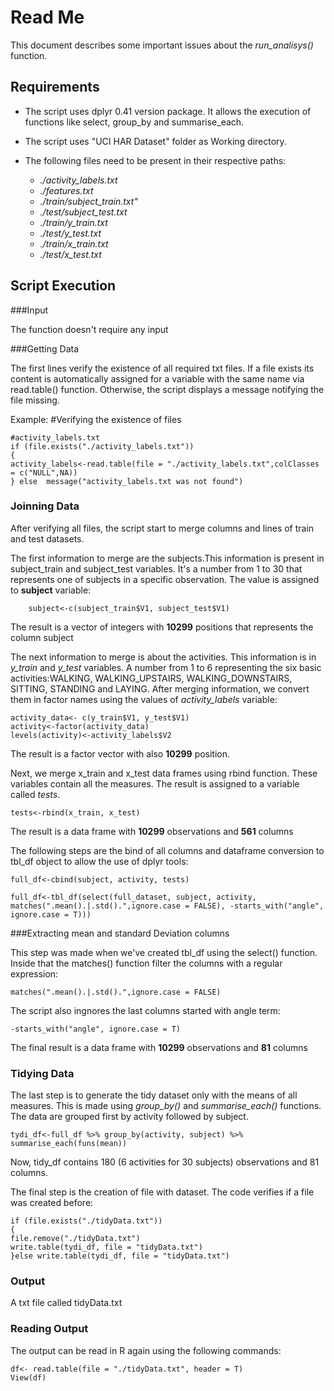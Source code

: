 # Read Me

This document describes some important issues about the *run_analisys()* function.

## Requirements
 
 * The script uses dplyr 0.41 version package. It allows the execution of functions like select, group_by and summarise_each.
 * The script uses "UCI HAR Dataset" folder as Working directory.
 * The following files need to be present in their respective paths:
 
    * *./activity_labels.txt*
    * *./features.txt*
    * *./train/subject_train.txt"*
    * *./test/subject_test.txt*
    * *./train/y_train.txt*
    * *./test/y_test.txt*
    * *./train/x_train.txt*
    * *./test/x_test.txt*

## Script Execution

###Input

The function doesn't require any input

###Getting Data

The first lines verify the existence of all required txt files. If a file exists its content is automatically assigned for a variable with the same name via read.table() function. Otherwise, the script displays a message notifying the file missing.

Example:
    #Verifying the existence of files
  
    #activity_labels.txt
    if (file.exists("./activity_labels.txt")) 
    {
    activity_labels<-read.table(file = "./activity_labels.txt",colClasses = c("NULL",NA))
    } else  message("activity_labels.txt was not found")

### Joinning Data

After verifying all files, the script start to merge columns and lines of train and test datasets.

The first information to merge are the subjects.This information is present in subject_train and subject_test variables. It's a number from 1 to 30 that represents one of subjects in a specific observation. The value is assigned to **subject** variable:

        subject<-c(subject_train$V1, subject_test$V1)

The result is a vector of integers with **10299** positions that represents the column subject

The next information to merge is about the activities. This information is in *y_train* and *y_test* variables. A number from 1 to 6 representing the six basic activities:WALKING, WALKING_UPSTAIRS, WALKING_DOWNSTAIRS, SITTING, STANDING and LAYING. After merging information, we  convert them in factor names using the values of *activity_labels* variable:

    activity_data<- c(y_train$V1, y_test$V1)
    activity<-factor(activity_data)
    levels(activity)<-activity_labels$V2
The result is a factor vector with also **10299** position.

Next, we merge x_train and x_test data frames using rbind function. These variables contain all the measures. The result is assigned to a variable called *tests*.

    tests<-rbind(x_train, x_test)

The result is a data frame with **10299** observations and **561** columns

The following steps are the bind of all columns and dataframe conversion to tbl_df object to allow the use of dplyr tools:
    
    full_df<-cbind(subject, activity, tests)

    full_df<-tbl_df(select(full_dataset, subject, activity, matches(".mean().|.std().",ignore.case = FALSE), -starts_with("angle", ignore.case = T)))
    
###Extracting mean and standard Deviation columns

This step was made when we've created tbl_df using the select() function. Inside that the matches() function filter the columns with a regular expression:

    matches(".mean().|.std().",ignore.case = FALSE) 
        
The script also ingnores the last columns started with angle term:

    -starts_with("angle", ignore.case = T)
        
The final result is a data frame with **10299** observations and **81** columns

### Tidying Data

The last step is to generate the tidy dataset only with the means of all measures. This is made using *group_by()* and *summarise_each()* functions. The data are grouped first by activity followed by subject.

    tydi_df<-full_df %>% group_by(activity, subject) %>% summarise_each(funs(mean))

Now, tidy_df contains 180 (6 activities for 30 subjects) observations and 81 columns.

The final step is the creation of file with dataset. The code verifies if a file was created before:

    if (file.exists("./tidyData.txt")) 
    {
    file.remove("./tidyData.txt")
    write.table(tydi_df, file = "tidyData.txt")
    }else write.table(tydi_df, file = "tidyData.txt")

### Output
 
 A txt file called tidyData.txt
 
### Reading Output

The output can be read in R again using the following commands:

    df<- read.table(file = "./tidyData.txt", header = T)
    View(df)

